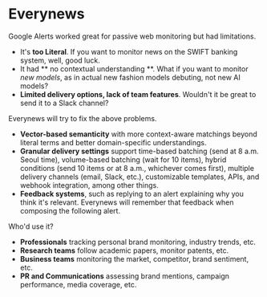 # Everynews

Google Alerts worked great for passive web monitoring but had limitations.

- It's **too Literal**. If you want to monitor news on the SWIFT banking system, well, good luck.
- It had ** no contextual understanding **. What if you want to monitor *new models*, as in actual new fashion models debuting, not new AI models?
- **Limited delivery options, lack of team features**. Wouldn't it be great to send it to a Slack channel?

Everynews will try to fix the above problems.

- **Vector-based semanticity** with more context-aware matchings beyond literal terms and better domain-specific understandings.
- **Granular delivery settings** support time-based batching (send at 8 a.m. Seoul time), volume-based batching (wait for 10 items), hybrid conditions (send 10 items or at 8 a.m., whichever comes first), multiple delivery channels (email, Slack, etc.), customizable templates, APIs, and webhook integration, among other things.
- **Feedback systems**, such as replying to an alert explaining why you think it's relevant. Everynews will remember that feedback when composing the following alert.

Who'd use it?

- **Professionals** tracking personal brand monitoring, industry trends, etc.
- **Research teams** follow academic papers, monitor patents, etc.
- **Business teams** monitoring the market, competitor, brand sentiment, etc.
- **PR and Communications** assessing brand mentions, campaign performance, media coverage, etc.

